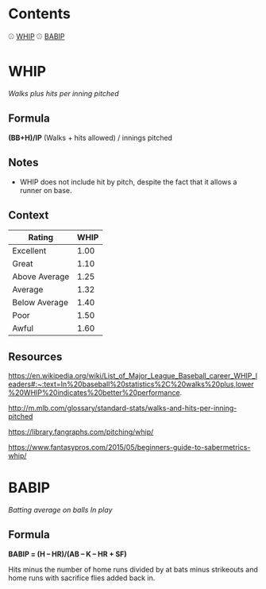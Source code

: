 # Contents
⚾ [WHIP](#whip)
⚾ [BABIP](#babip)


# WHIP
_Walks plus hits per inning pitched_

## Formula
**(BB+H)/IP**
(Walks + hits allowed) / innings pitched

## Notes
* WHIP does not include hit by pitch, despite the fact that it allows a runner on base.

## Context

| Rating        | WHIP |
| ------------- | ---- |
| Excellent     | 1.00 |
| Great         | 1.10 |
| Above Average | 1.25 |
| Average       | 1.32 |
| Below Average | 1.40 |
| Poor          | 1.50 |
| Awful         | 1.60 |

## Resources
https://en.wikipedia.org/wiki/List_of_Major_League_Baseball_career_WHIP_leaders#:~:text=In%20baseball%20statistics%2C%20walks%20plus,lower%20WHIP%20indicates%20better%20performance.

http://m.mlb.com/glossary/standard-stats/walks-and-hits-per-inning-pitched

https://library.fangraphs.com/pitching/whip/

https://www.fantasypros.com/2015/05/beginners-guide-to-sabermetrics-whip/

# BABIP
_Batting average on balls In play_

## Formula
**BABIP = (H – HR)/(AB – K – HR + SF)**

Hits minus the number of home runs divided by at bats minus strikeouts and home runs with sacrifice flies added back in.